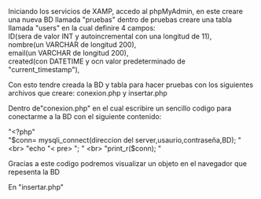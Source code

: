 Iniciando los servicios de XAMP, accedo al phpMyAdmin, en este creare una nueva BD llamada "pruebas"
dentro de pruebas creare una tabla llamada "users" en la cual definire 4 campos:
<br>
ID(sera de valor INT y autoincremental con una longitud de 11),<br>
nombre(un VARCHAR de longitud 200),<br>
email(un VARCHAR de longitud 200),<br>
created(con DATETIME y ocn valor predeterminado de "current_timestamp"),<br>

Con esto tendre creada la BD y tabla para hacer pruebas con los siguientes archivos que creare: conexion.php y insertar.php

Dentro de"conexion.php" en el cual escribire un sencillo codigo para conectarme a la BD
con el siguiente contenido:

"<?php"  <br>
"$conn= mysqli_connect(direccion del server,usaurio,contraseña,BD);  "  <br>
"echo "< pre> ";  "  <br>
"print_r($conn); "  <br>

Gracias a este codigo podremos visualizar un objeto en el navegador que repesenta la BD

En "insertar.php"
